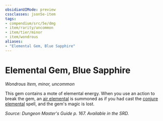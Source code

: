 ```yaml
---
obsidianUIMode: preview
cssclasses: json5e-item
tags:
- compendium/src/5e/dmg
- item/rarity/uncommon
- item/tier/minor
- item/wondrous
aliases: 
- "Elemental Gem, Blue Sapphire"
---
```

# Elemental Gem, Blue Sapphire
*Wondrous Item, minor, uncommon*  


This gem contains a mote of elemental energy. When you use an action to break the gem, an [air elemental](b_air-elemental.md) is summoned as if you had cast the [conjure elemental](conjure-elemental.md) spell, and the gem's magic is lost.

*Source: Dungeon Master's Guide p. 167. Available in the SRD.*